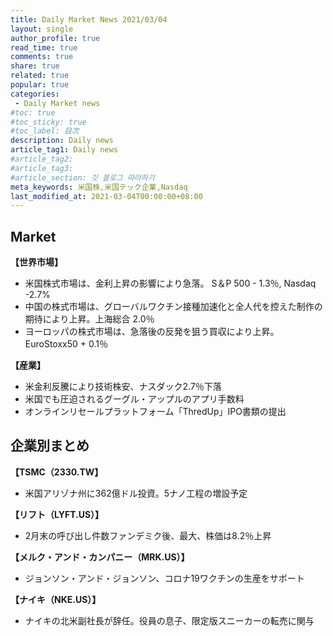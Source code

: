 ```yaml
---
title: Daily Market News 2021/03/04
layout: single
author_profile: true
read_time: true
comments: true
share: true
related: true
popular: true
categories:
 - Daily Market news
#toc: true
#toc_sticky: true
#toc_label: 目次
description: Daily news
article_tag1: Daily news
#article_tag2:
#article_tag3:
#article_section: 깃 블로그 따라하기
meta_keywords: 米国株,米国テック企業,Nasdaq
last_modified_at: 2021-03-04T00:00:00+08:00
---
```

 ## Market

 **【世界市場】**　<br>
 - 米国株式市場は、金利上昇の影響により急落。 S＆P 500 - 1.3％, Nasdaq -2.7%
 - 中国の株式市場は、グローバルワクチン接種加速化と全人代を控えた制作の期待により上昇。上海総合 2.0％
 - ヨーロッパの株式市場は、急落後の反発を狙う買収により上昇。 EuroStoxx50 + 0.1％

 **【産業】**　<br>
 - 米金利反騰により技術株安、ナスダック2.7％下落
 - 米国でも圧迫されるグーグル・アップルのアプリ手数料
 - オンラインリセールプラットフォーム「ThredUp」IPO書類の提出

## 企業別まとめ

**【TSMC（2330.TW】**　<br>
- 米国アリゾナ州に362億ドル投資。5ナノ工程の増設予定

**【リフト（LYFT.US）】**　<br>
- 2月末の呼び出し件数ファンデミク後、最大、株価は8.2％上昇

**【メルク・アンド・カンパニー（MRK.US）】** <br>
- ジョンソン・アンド・ジョンソン、コロナ19ワクチンの生産をサポート

**【ナイキ（NKE.US）】**
- ナイキの北米副社長が辞任。役員の息子、限定版スニーカーの転売に関与
